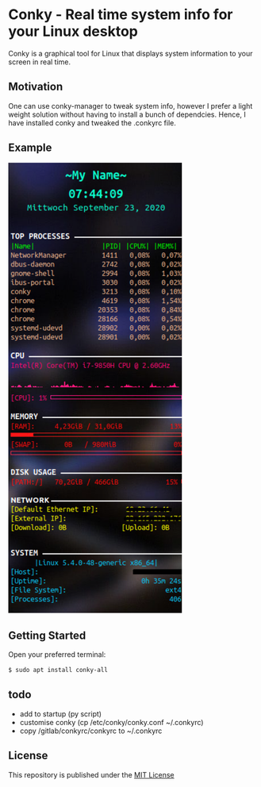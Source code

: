 # Conky - Real time system info for your Linux desktop 

Conky is a graphical tool for Linux that displays system information to your screen in real time.

## Motivation

One can use conky-manager to tweak system info, however I prefer a light weight solution without having to install a bunch of dependcies.
Hence, I have installed conky and tweaked the .conkyrc file.

## Example

<p align="left">
  <img src="./conkyrc-sensored.png" width="350" title="My Personal Conky Theme">
</p>

## Getting Started

Open your preferred terminal:

```bash
$ sudo apt install conky-all
```

## todo

- add to startup (py script)
- customise conky (cp /etc/conky/conky.conf ~/.conkyrc)
- copy /gitlab/conkyrc/conkyrc to ~/.conkyrc

## License

This repository is published under the [MIT License](https://opensource.org/licenses/MIT)